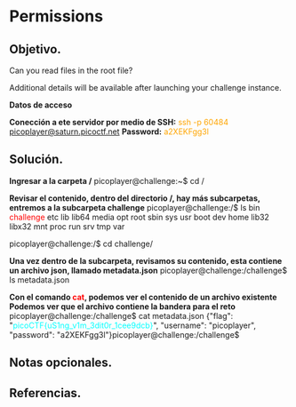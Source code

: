 # Permissions

## Objetivo.

Can you read files in the root file?

Additional details will be available after launching your challenge instance.

**Datos de acceso**

**Conección a ete servidor por medio de SSH:** <font color="orange">ssh -p 60484 picoplayer@saturn.picoctf.net</font>
**Password:** <font color="orange">a2XEKFgg3l</font>

## Solución.

**Ingresar a la carpeta /**
picoplayer@challenge:~$ cd /

**Revisar el contenido, dentro del directorio /, hay más subcarpetas, entremos a la subcarpeta challenge**
picoplayer@challenge:/$ ls
bin   <font color="red">challenge</font>  etc   lib    lib64   media  opt   root  sbin  sys  usr
boot  dev        home  lib32  libx32  mnt    proc  run   srv   tmp  var

picoplayer@challenge:/$ cd challenge/

**Una vez dentro de la subcarpeta, revisamos su contenido, esta contiene un archivo json, llamado metadata.json**
picoplayer@challenge:/challenge$ ls
metadata.json

**Con el comando <font color="red">cat</font>, podemos ver el contenido de un archivo existente**
**Podemos ver que el archivo contiene la bandera para el reto**
picoplayer@challenge:/challenge$ cat metadata.json 
{"flag": "<font color="cyan">picoCTF{uS1ng_v1m_3dit0r_1cee9dcb}</font>", "username": "picoplayer", "password": "a2XEKFgg3l"}picoplayer@challenge:/challenge$ 

## Notas opcionales.

## Referencias.